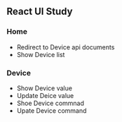 ## React UI Study

### Home
- Redirect to Device api documents
- Show Device list

### Device
- Show Device value
- Update Deice value
- Shoe Device commnad
- Upate Device command